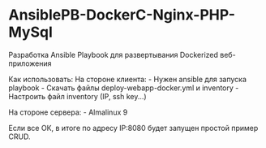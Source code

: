 # AnsiblePB-DockerC-Nginx-PHP-MySql
Разработка Ansible Playbook для развертывания Dockerized веб-приложения

Как использовать:
  На стороне клиента: 
    - Нужен ansible для запуска playbook
    - Скачать файлы deploy-webapp-docker.yml и inventory
    - Настроить файл inventory (IP, ssh key...)

  На стороне сервера:
    - Almalinux 9
    
Если все ОК, в итоге по адресу IP:8080 будет запущен простой пример CRUD.